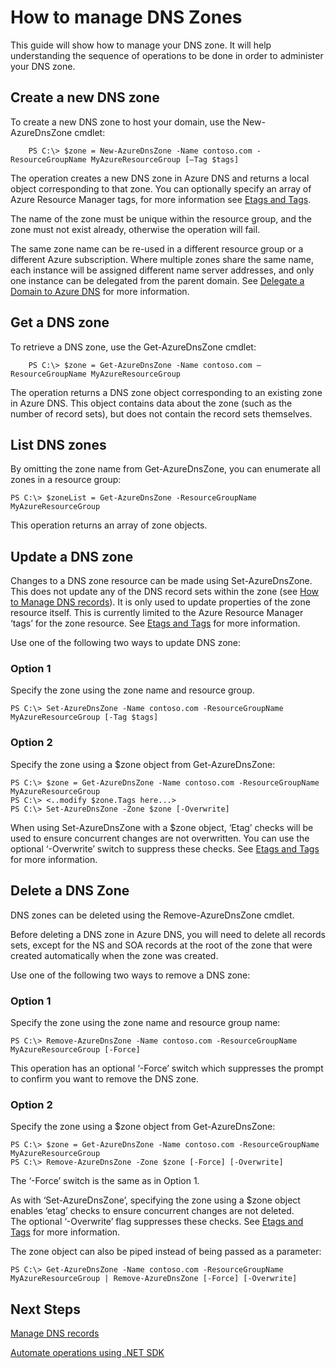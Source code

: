<properties 
   pageTitle="Operations on DNS zones | Microsoft Azure" 
   description="You can manage DNS zones using Azure Powershell cmdlets. How to update, delete and create DNS zones on Azure DNS" 
   services="dns" 
   documentationCenter="na" 
   authors="joaoma" 
   manager="Adinah" 
   editor=""/>

<tags
   ms.service="dns"
   ms.devlang="na"
   ms.topic="article"
   ms.tgt_pltfrm="na"
   ms.workload="infrastructure-services" 
   ms.date="05/01/2015"
   ms.author="joaoma"/>

# How to manage DNS Zones

This guide will show how to manage your DNS zone. It will help understanding the sequence of operations to be done in order to administer your DNS zone.

## Create a new DNS zone

To create a new DNS zone to host your domain, use the New-AzureDnsZone cmdlet:

		PS C:\> $zone = New-AzureDnsZone -Name contoso.com -ResourceGroupName MyAzureResourceGroup [–Tag $tags] 

The operation creates a new DNS zone in Azure DNS and returns a local object corresponding to that zone.  You can optionally specify an array of Azure Resource Manager tags, for more information see [Etags and Tags](../dns-getstarted-create-dnszone#Etags-and-tags).

The name of the zone must be unique within the resource group, and the zone must not exist already, otherwise the operation will fail.

The same zone name can be re-used in a different resource group or a different Azure subscription.  Where multiple zones share the same name, each instance will be assigned different name server addresses, and only one instance can be delegated from the parent domain. See [Delegate a Domain to Azure DNS](../dns-domain-delegation) for more information.

## Get a DNS zone

To retrieve a DNS zone, use the Get-AzureDnsZone cmdlet:

		PS C:\> $zone = Get-AzureDnsZone -Name contoso.com –ResourceGroupName MyAzureResourceGroup

The operation returns a DNS zone object corresponding to an existing zone in Azure DNS.  This object contains data about the zone (such as the number of record sets), but does not contain the record sets themselves.

## List DNS zones
By omitting the zone name from Get-AzureDnsZone, you can enumerate all zones in a resource group:

	PS C:\> $zoneList = Get-AzureDnsZone -ResourceGroupName MyAzureResourceGroup
This operation returns an array of zone objects.

## Update a DNS zone
Changes to a DNS zone resource can be made using Set-AzureDnsZone.  This does not update any of the DNS record sets within the zone (see [How to Manage DNS records](../dns-operations-recordsets)). It is only used to update properties of the zone resource itself. This is currently limited to the Azure Resource Manager ‘tags’ for the zone resource. See [Etags and Tags](../dns-getstarted-create-dnszone#Etags-and-tags) for more information.

Use one of the following two ways to update DNS zone:

### Option 1
 
Specify the zone using the zone name and resource group.

	PS C:\> Set-AzureDnsZone -Name contoso.com -ResourceGroupName MyAzureResourceGroup [-Tag $tags]

### Option 2
Specify the zone using a $zone object from Get-AzureDnsZone:

	PS C:\> $zone = Get-AzureDnsZone -Name contoso.com -ResourceGroupName MyAzureResourceGroup
	PS C:\> <..modify $zone.Tags here...>
	PS C:\> Set-AzureDnsZone -Zone $zone [-Overwrite]

When using Set-AzureDnsZone with a $zone object, ‘Etag’ checks will be used to ensure concurrent changes are not overwritten.  You can use the optional ‘-Overwrite’ switch to suppress these checks.  See [Etags and Tags](../dns-getstarted-create-dnszone#Etags-and-tags) for more information.

## Delete a DNS Zone

DNS zones can be deleted using the Remove-AzureDnsZone cmdlet.
 
Before deleting a DNS zone in Azure DNS, you will need to delete all records sets, except for the NS and SOA records at the root of the zone that were created automatically when the zone was created.  

Use one of the following two ways to remove a DNS zone:

### Option 1

Specify the zone using the zone name and resource group name:

	PS C:\> Remove-AzureDnsZone -Name contoso.com -ResourceGroupName MyAzureResourceGroup [-Force] 

This operation has an optional ‘-Force’ switch which suppresses the prompt to confirm you want to remove the DNS zone.
### Option 2

Specify the zone using a $zone object from Get-AzureDnsZone:

	PS C:\> $zone = Get-AzureDnsZone -Name contoso.com -ResourceGroupName MyAzureResourceGroup
	PS C:\> Remove-AzureDnsZone -Zone $zone [-Force] [-Overwrite]

The ‘-Force’ switch is the same as in Option 1.

As with ‘Set-AzureDnsZone’, specifying the zone using a $zone object enables ‘etag’ checks to ensure concurrent changes are not deleted. <BR>
The optional ‘-Overwrite’ flag suppresses these checks. See [Etags and Tags](../dns-getstarted-create-dnszone#Etags-and-tags) for more information.

The zone object can also be piped instead of being passed as a parameter:

	PS C:\> Get-AzureDnsZone -Name contoso.com -ResourceGroupName MyAzureResourceGroup | Remove-AzureDnsZone [-Force] [-Overwrite]

## Next Steps


[Manage DNS records](../dns-operations-recordsets)

[Automate operations using .NET SDK](../dns-sdk)